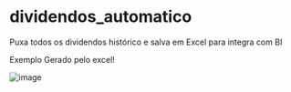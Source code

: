 # dividendos_automatico
Puxa todos os dividendos histórico e salva em Excel para integra com BI

Exemplo Gerado pelo excel!

![image](https://user-images.githubusercontent.com/49926218/189182812-ec7f18b2-42c7-44a0-a85c-6f16db42ac85.png)

